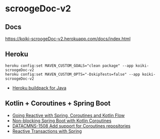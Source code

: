 # scroogeDoc-v2
## Docs
https://koiki-scroogeDoc-v2.herokuapp.com/docs/index.html 

## Heroku
```
heroku config:set MAVEN_CUSTOM_GOALS="clean package" --app koiki-scroogeDoc-v2
heroku config:set MAVEN_CUSTOM_OPTS="-DskipTests=false" --app koiki-scroogeDoc-v2
```
- [Heroku buildpack for Java](https://github.com/heroku/heroku-buildpack-java)

## Kotlin + Coroutines + Spring Boot
- [Going Reactive with Spring, Coroutines and Kotlin Flow](https://spring.io/blog/2019/04/12/going-reactive-with-spring-coroutines-and-kotlin-flow)
- [Non-blocking Spring Boot with Kotlin Coroutines](https://www.baeldung.com/spring-boot-kotlin-coroutines)
- [DATACMNS-1508 Add support for Coroutines repositories](https://jira.spring.io/browse/DATACMNS-1508)
- [Reactive Transactions with Spring](https://spring.io/blog/2019/05/16/reactive-transactions-with-spring)
